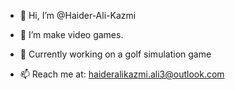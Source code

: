 - 👋 Hi, I’m @Haider-Ali-Kazmi
- 👀 I’m make video games.
- 🌱 Currently working on a golf simulation game

- 📫 Reach me at: haideralikazmi.ali3@outlook.com

<!---
Haider-Ali-Kazmi/Haider-Ali-Kazmi is a ✨ special ✨ repository because its `README.md` (this file) appears on your GitHub profile.
You can click the Preview link to take a look at your changes.
--->
